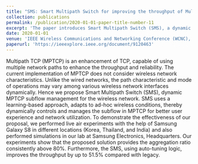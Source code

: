 ```yaml
---
title: "SMS: Smart Multipath Switch for improving the throughput of Multipath TCP for Smartphones"
collection: publications
permalink: /publication/2020-01-01-paper-title-number-11
excerpt: 'The paper introduces Smart Multipath Switch (SMS), a dynamic subflow management solution for Multipath TCP (MPTCP) that adapts to varying wireless network conditions. SMS improves throughput and network utilization by dynamically controlling MPTCP subflows, achieving significant performance gains in live experiments and simulations.'
date: 2020-01-01
venue: 'IEEE Wireless Communications and Networking Conference (WCNC), Seoul, Korea (South)'
paperurl: 'https://ieeexplore.ieee.org/document/9120463'
---
```


Multipath TCP (MPTCP) is an enhancement of TCP, capable of using multiple network paths to enhance the throughput and reliability. The current implementation of MPTCP does not consider wireless network characteristics. Unlike the wired networks, the path characteristic and mode of operations may vary among various wireless network interfaces dynamically. Hence we propose Smart Multipath Switch (SMS), dynamic MPTCP subflow management for the wireless network. SMS uses a learning-based approach, adapts to ad-hoc wireless conditions, thereby dynamically controls and manages the subflow in MPTCP for better user experience and network utilization. To demonstrate the effectiveness of our proposal, we performed live air experiments with the help of Samsung Galaxy S8 in different locations (Korea, Thailand, and India) and also performed simulations in our lab at Samsung Electronics, Headquarters. Our experiments show that the proposed solution provides the aggregation ratio consistently above 80%. Furthermore, the SMS, using auto-tuning logic, improves the throughput by up to 51.5% compared with legacy.